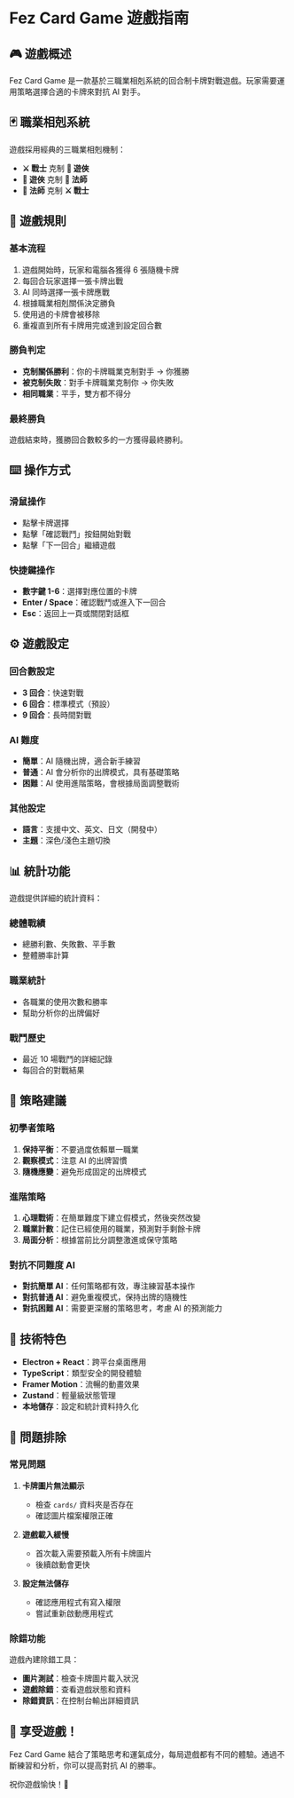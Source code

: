 # Fez Card Game 遊戲指南

## 🎮 遊戲概述

Fez Card Game 是一款基於三職業相剋系統的回合制卡牌對戰遊戲。玩家需要運用策略選擇合適的卡牌來對抗 AI 對手。

## 🃏 職業相剋系統

遊戲採用經典的三職業相剋機制：

- **⚔️ 戰士** 克制 **🏹 遊俠**
- **🏹 遊俠** 克制 **🔮 法師**  
- **🔮 法師** 克制 **⚔️ 戰士**

## 🎯 遊戲規則

### 基本流程
1. 遊戲開始時，玩家和電腦各獲得 6 張隨機卡牌
2. 每回合玩家選擇一張卡牌出戰
3. AI 同時選擇一張卡牌應戰
4. 根據職業相剋關係決定勝負
5. 使用過的卡牌會被移除
6. 重複直到所有卡牌用完或達到設定回合數

### 勝負判定
- **克制關係勝利**：你的卡牌職業克制對手 → 你獲勝
- **被克制失敗**：對手卡牌職業克制你 → 你失敗
- **相同職業**：平手，雙方都不得分

### 最終勝負
遊戲結束時，獲勝回合數較多的一方獲得最終勝利。

## ⌨️ 操作方式

### 滑鼠操作
- 點擊卡牌選擇
- 點擊「確認戰鬥」按鈕開始對戰
- 點擊「下一回合」繼續遊戲

### 快捷鍵操作
- **數字鍵 1-6**：選擇對應位置的卡牌
- **Enter / Space**：確認戰鬥或進入下一回合
- **Esc**：返回上一頁或關閉對話框

## ⚙️ 遊戲設定

### 回合數設定
- **3 回合**：快速對戰
- **6 回合**：標準模式（預設）
- **9 回合**：長時間對戰

### AI 難度
- **簡單**：AI 隨機出牌，適合新手練習
- **普通**：AI 會分析你的出牌模式，具有基礎策略
- **困難**：AI 使用進階策略，會根據局面調整戰術

### 其他設定
- **語言**：支援中文、英文、日文（開發中）
- **主題**：深色/淺色主題切換

## 📊 統計功能

遊戲提供詳細的統計資料：

### 總體戰績
- 總勝利數、失敗數、平手數
- 整體勝率計算

### 職業統計
- 各職業的使用次數和勝率
- 幫助分析你的出牌偏好

### 戰鬥歷史
- 最近 10 場戰鬥的詳細記錄
- 每回合的對戰結果

## 🎯 策略建議

### 初學者策略
1. **保持平衡**：不要過度依賴單一職業
2. **觀察模式**：注意 AI 的出牌習慣
3. **隨機應變**：避免形成固定的出牌模式

### 進階策略
1. **心理戰術**：在簡單難度下建立假模式，然後突然改變
2. **職業計數**：記住已經使用的職業，預測對手剩餘卡牌
3. **局面分析**：根據當前比分調整激進或保守策略

### 對抗不同難度 AI
- **對抗簡單 AI**：任何策略都有效，專注練習基本操作
- **對抗普通 AI**：避免重複模式，保持出牌的隨機性
- **對抗困難 AI**：需要更深層的策略思考，考慮 AI 的預測能力

## 🔧 技術特色

- **Electron + React**：跨平台桌面應用
- **TypeScript**：類型安全的開發體驗
- **Framer Motion**：流暢的動畫效果
- **Zustand**：輕量級狀態管理
- **本地儲存**：設定和統計資料持久化

## 🐛 問題排除

### 常見問題
1. **卡牌圖片無法顯示**
   - 檢查 `cards/` 資料夾是否存在
   - 確認圖片檔案權限正確

2. **遊戲載入緩慢**
   - 首次載入需要預載入所有卡牌圖片
   - 後續啟動會更快

3. **設定無法儲存**
   - 確認應用程式有寫入權限
   - 嘗試重新啟動應用程式

### 除錯功能
遊戲內建除錯工具：
- **圖片測試**：檢查卡牌圖片載入狀況
- **遊戲除錯**：查看遊戲狀態和資料
- **除錯資訊**：在控制台輸出詳細資訊

## 🎉 享受遊戲！

Fez Card Game 結合了策略思考和運氣成分，每局遊戲都有不同的體驗。通過不斷練習和分析，你可以提高對抗 AI 的勝率。

祝你遊戲愉快！🎴